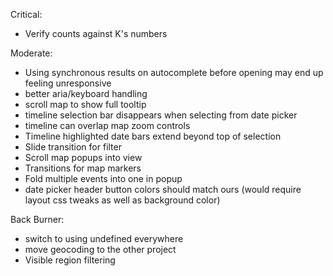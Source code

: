 Critical:
- Verify counts against K's numbers

Moderate:

- Using synchronous results on autocomplete before opening may end up feeling unresponsive
- better aria/keyboard handling
- scroll map to show full tooltip
- timeline selection bar disappears when selecting from date picker
- timeline can overlap map zoom controls
- Timeline highlighted date bars extend beyond top of selection
- Slide transition for filter
- Scroll map popups into view
- Transitions for map markers
- Fold multiple events into one in popup
- date picker header button colors should match ours (would require layout css tweaks as well as background color)

Back Burner:
- switch to using undefined everywhere
- move geocoding to the other project
- Visible region filtering
